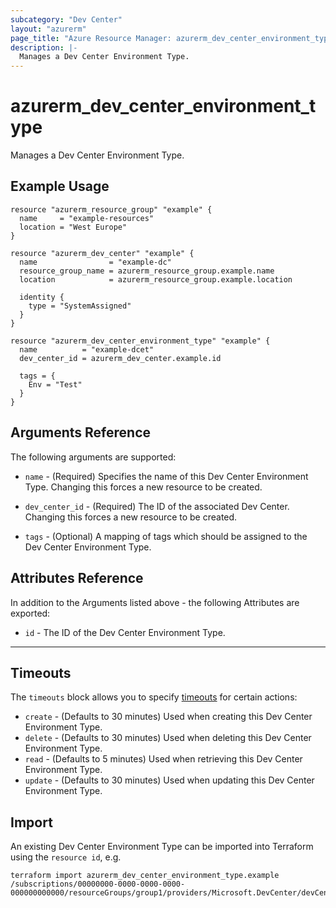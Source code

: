 ```yaml
---
subcategory: "Dev Center"
layout: "azurerm"
page_title: "Azure Resource Manager: azurerm_dev_center_environment_type"
description: |-
  Manages a Dev Center Environment Type.
---
```


# azurerm_dev_center_environment_type

Manages a Dev Center Environment Type.

## Example Usage

```hcl
resource "azurerm_resource_group" "example" {
  name     = "example-resources"
  location = "West Europe"
}

resource "azurerm_dev_center" "example" {
  name                = "example-dc"
  resource_group_name = azurerm_resource_group.example.name
  location            = azurerm_resource_group.example.location

  identity {
    type = "SystemAssigned"
  }
}

resource "azurerm_dev_center_environment_type" "example" {
  name          = "example-dcet"
  dev_center_id = azurerm_dev_center.example.id

  tags = {
    Env = "Test"
  }
}
```

## Arguments Reference

The following arguments are supported:

* `name` - (Required) Specifies the name of this Dev Center Environment Type. Changing this forces a new resource to be created.

* `dev_center_id` - (Required) The ID of the associated Dev Center. Changing this forces a new resource to be created.

* `tags` - (Optional) A mapping of tags which should be assigned to the Dev Center Environment Type.

## Attributes Reference

In addition to the Arguments listed above - the following Attributes are exported:

* `id` - The ID of the Dev Center Environment Type.

---

## Timeouts

The `timeouts` block allows you to specify [timeouts](https://www.terraform.io/docs/configuration/resources.html#timeouts) for certain actions:

* `create` - (Defaults to 30 minutes) Used when creating this Dev Center Environment Type.
* `delete` - (Defaults to 30 minutes) Used when deleting this Dev Center Environment Type.
* `read` - (Defaults to 5 minutes) Used when retrieving this Dev Center Environment Type.
* `update` - (Defaults to 30 minutes) Used when updating this Dev Center Environment Type.

## Import

An existing Dev Center Environment Type can be imported into Terraform using the `resource id`, e.g.

```shell
terraform import azurerm_dev_center_environment_type.example /subscriptions/00000000-0000-0000-0000-000000000000/resourceGroups/group1/providers/Microsoft.DevCenter/devCenters/dc1/environmentTypes/et1
```
